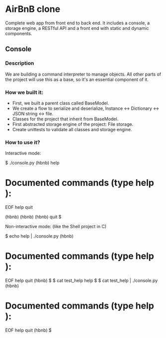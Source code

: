 # AirBnB clone

Complete web app from front end to back end. It includes a console, a storage engine, a RESTful API and a front end with static and dynamic components.

## Console

### Description
We are building a command interpreter to manage objects. All other parts of the project will use this as a base, so it's an essential component of it.

### How we built it:
* First, we built a parent class called BaseModel. 
* We create a flow to serialize and deserialize, Instance <-> Dictionary <-> JSON string <-> file. 
* Classes for the project that inherit from BaseModel.
* First abstracted storage engine of the project: File storage.
* Create unittests to validate all classes and storage engine.

### How to use it?

Interactive mode:

$ ./console.py
(hbnb) help

Documented commands (type help <topic>):
========================================
EOF  help  quit

(hbnb) 
(hbnb) 
(hbnb) quit
$

Non-interactive mode: (like the Shell project in C)

$ echo help | ./console.py
(hbnb)

Documented commands (type help <topic>):
========================================
EOF  help  quit
(hbnb) 
$
$ cat test_help
help
$
$ cat test_help | ./console.py
(hbnb)

Documented commands (type help <topic>):
========================================
EOF  help  quit
(hbnb) 
$
